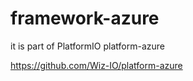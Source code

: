 # framework-azure
it is part of PlatformIO platform-azure

https://github.com/Wiz-IO/platform-azure
